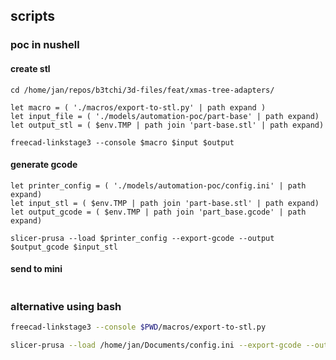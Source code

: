 ## scripts
### poc in nushell
#### create stl
```nu
cd /home/jan/repos/b3tchi/3d-files/feat/xmas-tree-adapters/

let macro = ( './macros/export-to-stl.py' | path expand )
let input_file = ( './models/automation-poc/part-base' | path expand)
let output_stl = ( $env.TMP | path join 'part-base.stl' | path expand)

freecad-linkstage3 --console $macro $input $output 
```
#### generate gcode
```nu
let printer_config = ( './models/automation-poc/config.ini' | path expand)
let input_stl = ( $env.TMP | path join 'part-base.stl' | path expand)
let output_gcode = ( $env.TMP | path join 'part_base.gcode' | path expand)

slicer-prusa --load $printer_config --export-gcode --output $output_gcode $input_stl
```

#### send to mini
```nu

```

### alternative using bash
```bash
freecad-linkstage3 --console $PWD/macros/export-to-stl.py

slicer-prusa --load /home/jan/Documents/config.ini --export-gcode --output /home/jan/Documents/test.gcode /home/jan/Documents/part-base.stl
```

